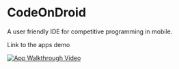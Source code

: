 # CodeOnDroid
A user friendly IDE for competitive programming in mobile.

Link to the apps demo

[![App Walkthrough Video](https://img.youtube.com/vi/-uG1E0UsBms/maxresdefault.jpg)](https://youtu.be/-uG1E0UsBms)
